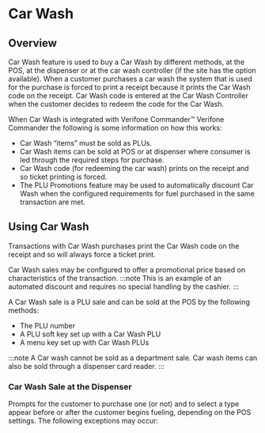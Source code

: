 # Car Wash

## Overview

Car Wash feature is used to buy a Car Wash by different methods, at the POS, at the dispenser or at the car wash controller (if the site has the option available). When a customer purchases a car wash the system that is used for the purchase is forced to print a receipt because it prints the Car Wash code on the receipt. Car Wash code is entered at the Car Wash Controller when the customer decides to redeem the code for the Car Wash.

When Car Wash is integrated with Verifone Commander™ Verifone Commander the following is some information on how this works:

* Car Wash “items” must be sold as PLUs.
* Car Wash items can be sold at POS or at dispenser where consumer is led through the required steps for purchase.
* Car Wash code (for redeeming the car wash) prints on the receipt and so ticket printing is forced.
* The PLU Promotions feature may be used to automatically discount Car Wash when the configured requirements for fuel purchased in the same transaction are met.

## Using Car Wash

Transactions with Car Wash purchases print the Car Wash code on the receipt and so will always force a ticket print.

Car Wash sales may be configured to offer a promotional price based on characteristics of the transaction. :::note This is an example of an automated discount and requires no special handling by the cashier. :::

A Car Wash sale is a PLU sale and can be sold at the POS by the following methods:

* The PLU number
* A PLU soft key set up with a Car Wash PLU
* A menu key set up with Car Wash PLUs

:::note A Car wash cannot be sold as a department sale. Car wash items can also be sold through a dispenser card reader. :::

### Car Wash Sale at the Dispenser

Prompts for the customer to purchase one (or not) and to select a type appear before or after the customer begins fueling, depending on the POS settings. The following exceptions may occur:
